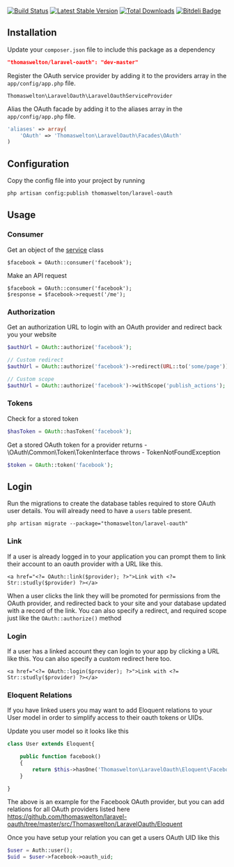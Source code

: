 [![Build Status](https://travis-ci.org/thomaswelton/laravel-oauth.png?branch=master)](https://travis-ci.org/thomaswelton/laravel-oauth)
[![Latest Stable Version](https://poser.pugx.org/thomaswelton/laravel-oauth/v/stable.png)](https://packagist.org/packages/thomaswelton/laravel-oauth)
[![Total Downloads](https://poser.pugx.org/thomaswelton/laravel-oauth/downloads.png)](https://packagist.org/packages/thomaswelton/laravel-oauth)
[![Bitdeli Badge](https://d2weczhvl823v0.cloudfront.net/thomaswelton/laravel-oauth/trend.png)](https://bitdeli.com/free "Bitdeli Badge")

## Installation

Update your `composer.json` file to include this package as a dependency
```json
"thomaswelton/laravel-oauth": "dev-master"
```

Register the OAuth service provider by adding it to the providers array in the `app/config/app.php` file.
```
Thomaswelton\LaravelOauth\LaravelOauthServiceProvider
```

Alias the OAuth facade by adding it to the aliases array in the `app/config/app.php` file.
```php
'aliases' => array(
	'OAuth' => 'Thomaswelton\LaravelOauth\Facades\OAuth'
)
```

## Configuration

Copy the config file into your project by running
```
php artisan config:publish thomaswelton/laravel-oauth
```

## Usage

### Consumer

Get an object of the [service](https://github.com/Lusitanian/PHPoAuthLib/tree/master/src/OAuth/OAuth2/Service) class

```
$facebook = OAuth::consumer('facebook');
```

Make an API request

```
$facebook = OAuth::consumer('facebook');
$response = $facebook->request('/me');
```

### Authorization

Get an authorization URL to login with an OAuth provider and redirect back you your website
```php
$authUrl = OAuth::authorize('facebook');

// Custom redirect
$authUrl = OAuth::authorize('facebook')->redirect(URL::to('some/page'));

// Custom scope
$authUrl = OAuth::authorize('facebook')->withScope('publish_actions');
```

### Tokens

Check for a stored token
```php
$hasToken = OAuth::hasToken('facebook');
```

Get a stored OAuth token for a provider
returns - \OAuth\Common\Token\TokenInterface
throws - TokenNotFoundException

```php
$token = OAuth::token('facebook');
```



## Login

Run the migrations to create the database tables required to store OAuth user details.
You will already need to have a `users` table present.

```
php artisan migrate --package="thomaswelton/laravel-oauth"
```

### Link

If a user is already logged in to your application you can prompt them to link their account to an oauth provider with a URL like this.

```
<a href="<?= OAuth::link($provider); ?>">Link with <?= Str::studly($provider) ?></a>
```

When a user clicks the link they will be promoted for permissions from the OAuth provider, and redirected back to your site and your database updated with a record of the link.
You can also specify a redirect, and required scope just like the `OAuth::authorize()` method

### Login

If a user has a linked account they can login to your app by clicking a URL like this. You can also specify a custom redirect here too.

```
<a href="<?= OAuth::login($provider); ?>">Link with <?= Str::studly($provider) ?></a>
```

### Eloquent Relations

If you have linked users you may want to add Eloquent relations to your User model in order to simplify access to their oauth tokens or UIDs.

Update you user model so it looks like this

```php
class User extends Eloquent{

    public function facebook()
    {
        return $this->hasOne('Thomaswelton\LaravelOauth\Eloquent\Facebook');
    }

}
```

The above is an example for the Facebook OAuth provider, but you can add relations for all OAuth providers listed here https://github.com/thomaswelton/laravel-oauth/tree/master/src/Thomaswelton/LaravelOauth/Eloquent

Once you have setup your relation you can get a users OAuth UID like this

```php
$user = Auth::user();
$uid = $user->facebook->oauth_uid;
```


